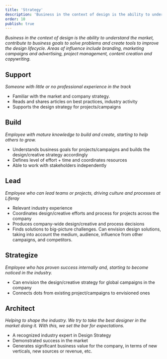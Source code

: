 ```yaml
---
title: 'Strategy'
description: 'Business in the context of design is the ability to understand the market, contribute to business goals to solve problems and create tools to improve the design lifecycle. Areas of influence include branding, marketing campaigns and advertising, project management, content creation and copywriting.'
order: 10
publish: true
---
```


_Business in the context of design is the ability to understand the market, contribute to business goals to solve problems and create tools to improve the design lifecycle. Areas of influence include branding, marketing campaigns and advertising, project management, content creation and copywriting._

## Support

_Someone with little or no professional experience in the track_

-   Familiar with the market and company strategy.
-   Reads and shares articles on best practices, industry activity
-   Supports the design strategy for projects/campaigns

## Build

_Employee with mature knowledge to build and create, starting to help others to grow._

-   Understands business goals for projects/campaigns and builds the design/creative strategy accordingly
-   Defines level of effort + time and coordinates resources
-   Able to work with stakeholders independently

## Lead

_Employee who can lead teams or projects, driving culture and processes at Liferay_

-   Relevant industry experience
-   Coordinates design/creative efforts and process for projects across the company
-   Produces company-wide design/creative and process decisions
-   Finds solutions to big-picture challenges. Can envision design solutions, taking into account the medium, audience, influence from other campaigns, and competitors.

## Strategize

_Employee who has proven success internally and, starting to become noticed in the industry._

-   Can envision the design/creative strategy for global campaigns in the company
-   Connects dots from existing project/campaigns to envisioned ones

## Architect

_Helping to shape the industry. We try to take the best designer in the market doing it. With this, we set the bar for expectations._

-   A recognized industry expert in Design Strategy
-   Demonstrated success in the market
-   Generates significant business value for the company, in terms of new verticals, new sources or revenue, etc.
